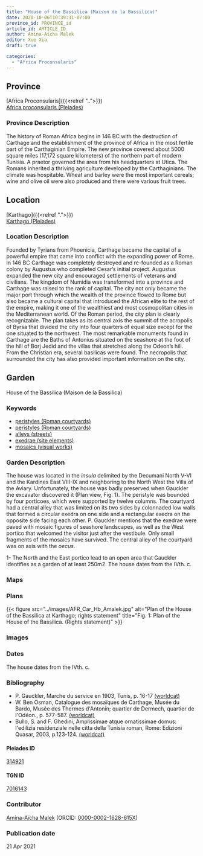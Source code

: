 ```yaml
---
title: "House of the Bassilica (Maison de la Bassilica)"
date: 2020-10-06T10:39:31-07:00
province_id: PROVINCE_id
article_id: ARTICLE_ID
author: Amina-Aïcha Malek
editor: Xue Xia
draft: true

categories:
  - "Africa Proconsularis"
---
```


## Province
[Africa Proconsularis]({{<relref "..">}}) \
[Africa proconsularis (Pleiades)](https://pleiades.stoa.org/places/991341)

### Province Description
The history of Roman Africa begins in 146 BC with the destruction of Carthage and the establishment of the province of Africa in the most fertile part of the Carthaginian Empire. The new province covered about 5000 square miles (17,172 square kilometers) of the northern part of modern Tunisia. A praetor governed the area from his headquarters at Utica. The Romans inherited a thriving agriculture developed by the Carthaginians. The climate was hospitable. Wheat and barley were the most important cereals; wine and olive oil were also produced and there were various fruit trees.

## Location

[Karthago]({{<relref ".">}}) \
[Karthago (Pleiades)](https://pleiades.stoa.org/places/314921)

### Location Description

Founded by Tyrians from Phoenicia, Carthage became the capital of a powerful empire that came into conflict with the expanding power of Rome. In 146 BC Carthage was completely destroyed and re-founded as a Roman colony by Augustus who completed Cesar’s initial project. Augustus expanded the new city and encouraged settlements of veterans and civilians. The kingdom of Numidia was transformed into a province and Carthage was raised to the rank of capital. The city not only became the major port through which the wealth of the province flowed to Rome but also became a cultural capital that introduced the African elite to the rest of the empire, making it one of the wealthiest and most cosmopolitan cities in the Mediterranean world.
Of the Roman period, the city plan is clearly recognizable. The plan takes as its central axis the summit of the acropolis of Byrsa that divided the city into four quarters of equal size except for the one situated to the northwest. The most remarkable monuments found in Carthage are the Baths of Antonius situated on the seashore at the foot of the hill of Borj Jedid and the villas that stretched along the Odeon’s hill. From the Christian era, several basilicas were found. The necropolis that surrounded the city has also provided important information on the city.


<!-- LEAVE THIS BLANK FOR NOW -->

<!--## Sublocation-->

<!--
[AREA WITHIN LOCATION, LIKE “PALATINE HILL”](GEOREFERENCE LINK)
A sublocation is any area larger than an individual garden, but located within a location. I would always try to include a link to a controlled vocabulary here if possible. This ID may well be different from the Garden ID, e.g., Pompeii versus a Garden in one of the houses which has its own Pleiades ID.
-->

<!--### Sublocation Description-->

<!-- DESCRIPTION -->

## Garden
House of the Bassilica (Maison de la Bassilica)

### Keywords
- [peristyles (Roman courtyards)](http://vocab.getty.edu/page/aat/300004029)
- [peristyles (Roman courtyards)](http://vocab.getty.edu/page/aat/300080971)
- [alleys (streets)](http://vocab.getty.edu/page/aat/300008248)
- [exedrae (site elements)](http://vocab.getty.edu/page/aat/300081589)
- [mosaics (visual works)](http://vocab.getty.edu/page/aat/300015342)


### Garden Description
 The house was located in the *insula* delimited by the Decumani North V-VI and the Kardines East VIII-IX and neighboring to the North West the Villa of the Aviary. Unfortunately, the house was badly preserved when Gauckler the excavator discovered it (Plan view, Fig. 1). The peristyle was bounded by four porticoes, which were supported by twelve columns. The courtyard had a central alley that was limited on its two sides by colonnaded low walls that formed a circular exedra on one side and a rectangular exedra on the opposite side facing each other. P. Gauckler mentions that the exedrae were paved with mosaic figures of seashore landscapes, as well as the West portico that welcomed the visitor just after the vestibule. Only small fragments of the mosaics have survived. The central alley of the courtyard was on axis with the *oecus*.

 1-	The North and the East portico lead to an open area that Gauckler identifies as a garden of at least 250m2. The house dates from the IVth. c.



### Maps

<!--
{{< figure src="IMG_URL" alt="ALT_TEXT" title="CAPTION" >}}
-->

### Plans
{{< figure src="../images/AFR_Car_Hb_Amalek.jpg" alt="Plan of the House of the Bassilica at Karthago; rights statement" title="Fig. 1: Plan of the House of the Bassilica. (Rights statement)" >}}

<!--
{{< figure src="IMG_URL" alt="ALT_TEXT" title="CAPTION" >}}
-->

### Images

<!--
{{< figure src="IMG_URL" alt="ALT_TEXT" title="CAPTION" >}}
-->

### Dates
The house dates from the IVth. c.

### Bibliography
* P. Gauckler, Marche du service en 1903, Tunis, p. 16-17 [(worldcat)](http://www.worldcat.org/oclc/493647265)
* W. Ben Osman, Catalogue des mosaïques de Carthage, Musée du Bardo, Musée des Thermes d'Antonin; quartier de Dermech, quartier de l'Odéon., p. 577-587. [(worldcat)](http://www.worldcat.org/oclc/489766044)
* Bullo, S. and F. Ghedini, Amplissimae atque ornatissimae domus: l'edilizia residenziale nelle citta della Tunisia roman, Rome: Edizioni Quasar, 2003, p.123-124. [(worldcat)](http://www.worldcat.org/oclc/989088620)


<!--#### Periodo ID-->

<!-- [PERIODO_ID](https://pleiades.stoa.org/places/PLEIADES_ID) -->

#### Pleiades ID

[314921](https://pleiades.stoa.org/places/314921)

#### TGN ID
[7016143](http://vocab.getty.edu/page/tgn/7016143)

### Contributor
[Amina-Aïcha Malek](link) (ORCID: [0000-0002-1628-615X](https://orcid.org/0000-0002-1628-615X))

### Publication date

21 Apr 2021

<!--### Related articles-->

<!-- Links to other related articles. Leave blank for now -->
